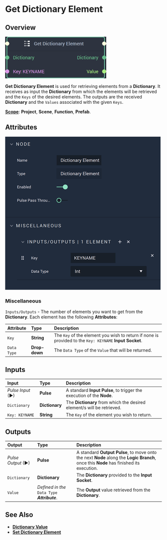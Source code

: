 # Get Dictionary Element

## Overview

![The Get Dictionary Element Node.](../../.gitbook/assets/getdictionaryelementnode20241.png)

**Get Dictionary Element** is used for retrieving elements from a **Dictionary**. It receives as input the **Dictionary** from which the elements will be retrieved and the `Keys` of the desired elements. The outputs are the received **Dictionary** and the `Values` associated with the given `Keys`.

[**Scope**](../overview.md#scopes): **Project**, **Scene**, **Function**, **Prefab**.

## Attributes

![The Get Dictionary Element Node Attributes.](../../.gitbook/assets/getdictionaryelementattributesupdate.png)

### Miscellaneous

`Inputs/Outputs` - The number of elements you want to get from the **Dictionary**. Each element has the following **Attributes**:

| Attribute | Type | Description |
| :--- | :--- | :--- |
| `Key` | **String** | The `Key` of the element you wish to return if none is provided to the `Key: KEYNAME` **Input** **Socket**. |
| `Data Type` | **Drop-down** | The `Data Type` of the `Value` that will be returned. |

## Inputs

| Input | Type | Description |
| :--- | :--- | :--- |
| _Pulse Input_ \(►\) | **Pulse** | A standard **Input Pulse**, to trigger the execution of the **Node**. |
| `Dictionary` | **Dictionary** | The **Dictionary** from which the desired element/s will be retrieved. |
| `Key: KEYNAME` | **String** | The `Key` of the element you wish to return. |

## Outputs

| Output | Type | Description |
| :--- | :--- | :--- |
| _Pulse Output_ \(►\) | **Pulse** | A standard **Output Pulse**, to move onto the next **Node** along the **Logic Branch**, once this **Node** has finished its execution. |
| `Dictionary` | **Dictionary** | The **Dictionary** provided to the **Input** **Socket**. |
| `Value` | _Defined in the_ `Data Type` _**Attribute**_. | The **Output** value retrieved from the **Dictionary**. |

## See Also

* [**Dictionary Value**](dictionary-value.md)
* [**Set Dictionary Element**](set-dictionary-element.md)


